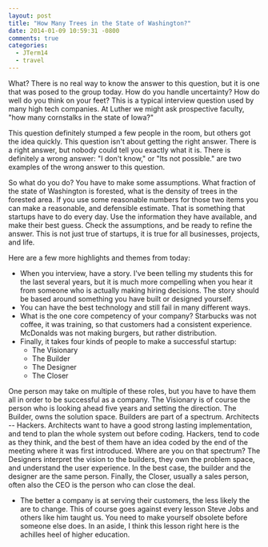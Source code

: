 ```yaml
---
layout: post
title: "How Many Trees in the State of Washington?"
date: 2014-01-09 10:59:31 -0800
comments: true
categories:
  - JTerm14
  - travel
---
```


What?  There is no real way to know the answer to this question, but it is one that was posed to the group today.  How do you handle uncertainty?  How do well do you think on your feet?  This is a typical interview question used by many high tech companies.  At Luther we might ask prospective faculty, "how many cornstalks in the state of Iowa?"

This question definitely stumped a few people in the room, but others got the idea quickly. <!-- more --> This question isn't about getting the right answer.  There is a right answer, but nobody could tell you exactly what it is.  There is definitely a wrong answer:  "I don't know," or "Its not possible." are two examples of the wrong answer to this question.

So what do you do?  You have to make some assumptions.  What fraction of the state of Washington is forested, what is the density of trees in the forested area.  If you use some reasonable numbers for those two items you can make a reasonable, and defensible estimate.  That is something that startups have to do every day.  Use the information they have available, and make their best guess.  Check the assumptions, and be ready to refine the answer.  This is not just true of startups, it is true for all businesses, projects, and life.

Here are a few more highlights and themes from today:

* When you interview, have a story.  I've been telling my students this for the last several years, but it is much more compelling when you hear it from someone who is actually making hiring decisions.  The story should be based around something you have built or designed yourself.
* You can have the best technology and still fail in many different ways.
* What is the one core competency of your company?  Starbucks was not coffee, it was training, so that customers had a consistent experience.  McDonalds was not making burgers, but rather distribution.
* Finally, it takes four kinds of people to make a successful startup:	
	* The Visionary
	* The Builder
	* The Designer
	* The Closer

One person may take on multiple of these roles, but you have to have them all in order to be successful as a company.  The Visionary is of course the person who is looking ahead five years and setting the direction.  The Builder, owns the solution space.  Builders are part of a spectrum.  Architects -- Hackers.  Architects want to have a good strong lasting implementation, and tend to plan the whole system out before coding.  Hackers, tend to code as they think, and the best of them have an idea coded by the end of the meeting where it was first introduced.  Where are you on that spectrum?  The Designers interpret the vision to the builders, they own the problem space, and understand the user experience.  In the best case, the builder and the designer are the same person.  Finally, the Closer, usually a sales person, often also the CEO is the person who can close the deal.

* The better a company is at serving their customers, the less likely the are to change.  This of course goes against every lesson Steve Jobs and others like him taught us.  You need to make yourself obsolete before someone else does.  In an aside, I think this lesson right here is the achilles heel of higher education.